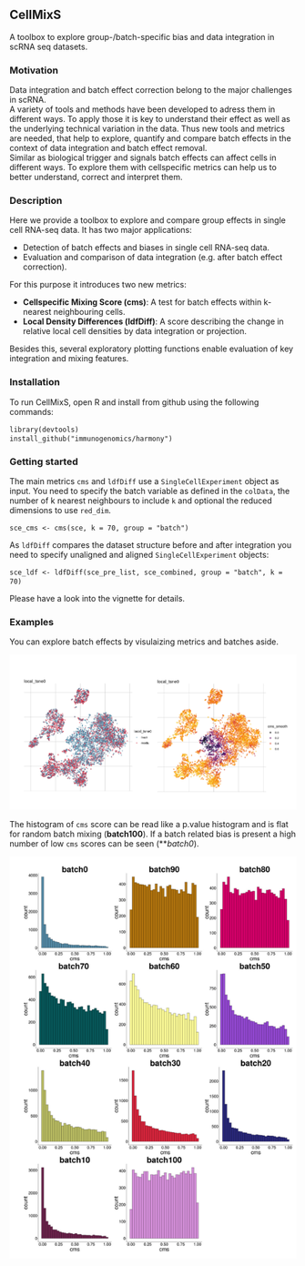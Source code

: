 ## CellMixS
  
A toolbox to explore group-/batch-specific bias and data integration in scRNA seq datasets.  

### Motivation

Data integration and batch effect correction belong to the major challenges in scRNA.  
A variety of tools and methods have been developed to adress them in different ways.
To apply those it is key to understand their effect as well as the underlying technical variation in the data.
Thus new tools and metrics are needed, that help to explore, quantify and compare batch effects in the context of data integration and batch effect removal.  
Similar as biological trigger and signals batch effects can affect cells in different ways. 
To explore them with cellspecific metrics can help us to better understand, correct and interpret them.

### Description  

Here we provide a toolbox to explore and compare group effects in single cell RNA-seq data. 
It has two major applications:  
  
* Detection of batch effects and biases in single cell RNA-seq data.    
* Evaluation and comparison of data integration (e.g. after batch effect correction).  
  
For this purpose it introduces two new metrics:  

* **Cellspecific Mixing Score (cms)**: A test for batch effects within k-nearest neighbouring cells.     
* **Local Density Differences (ldfDiff)**: A score describing the change in relative local cell densities by data integration or projection. 

Besides this, several exploratory plotting functions enable evaluation of key integration and mixing features.  

### Installation

To run CellMixS, open R and install from github using the following commands: 

```
library(devtools)
install_github("immunogenomics/harmony")
```

### Getting started
The main metrics `cms` and `ldfDiff` use a `SingleCellExperiment` object as input. 
You need to specify the batch variable as defined in the `colData`, the number of k nearest neighbours to include `k` and optional the reduced dimensions to use `red_dim`.

```
sce_cms <- cms(sce, k = 70, group = "batch")
```

As `ldfDiff` compares the dataset structure before and after integration you need to specify unaligned and aligned `SingleCellExperiment` objects:

```
sce_ldf <- ldfDiff(sce_pre_list, sce_combined, group = "batch", k = 70)
```
Please have a look into the vignette for details.

### Examples

You can explore batch effects by visulaizing metrics and batches aside.

![](/inst/extdata/cms_screenshot1.png)

The histogram of `cms` score can be read like a p.value histogram and is flat for random batch mixing (**batch100**). 
If a batch related bias is present a high number of low `cms` scores can be seen (***batch0*).

![](/inst/extdata/visHist_cms.png)

